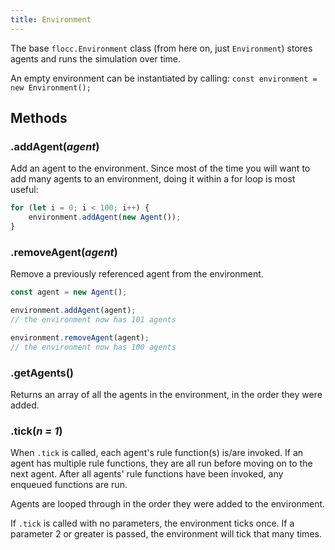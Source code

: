 ```yaml
---
title: Environment
---
```


The base `flocc.Environment` class (from here on, just `Environment`) stores agents and runs the simulation over time.

An empty environment can be instantiated by calling: `const environment = new Environment();`

## Methods

### .addAgent(_agent_)

Add an agent to the environment. Since most of the time you will want to add many agents to an environment, doing it within a for loop is most useful:

```js
for (let i = 0; i < 100; i++) {
    environment.addAgent(new Agent());
}
```

### .removeAgent(_agent_)

Remove a previously referenced agent from the environment.

```js
const agent = new Agent();

environment.addAgent(agent);
// the environment now has 101 agents

environment.removeAgent(agent);
// the environment now has 100 agents
```

### .getAgents()

Returns an array of all the agents in the environment, in the order they were added.

### .tick(_n = 1_)

When `.tick` is called, each agent's rule function(s) is/are invoked. If an agent has multiple rule functions, they are all run before moving on to the next agent. After all agents' rule functions have been invoked, any enqueued functions are run.

Agents are looped through in the order they were added to the environment.

If `.tick` is called with no parameters, the environment ticks once. If a parameter 2 or greater is passed, the environment will tick that many times.